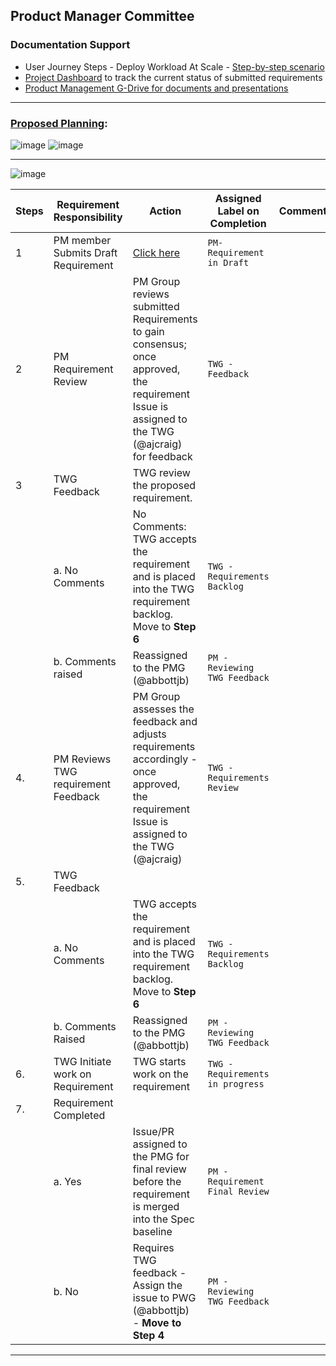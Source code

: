 ## Product Manager Committee

### Documentation Support
- User Journey Steps - Deploy Workload At Scale - [Step-by-step scenario](https://github.com/margo/product_management/blob/main/UserJourneySteps-DeployWorkloadAtScale.md)
- [Project Dashboard](https://github.com/orgs/margo/projects/13) to track the current status of submitted requirements
- [Product Management G-Drive for documents and presentations](https://drive.google.com/drive/folders/1CwIZpqjiXOnnXxUW163t8phSp-JRKZ6z?usp=sharing)

***
### [Proposed Planning](https://docs.google.com/presentation/d/1dd1gfzgQs7Zcl_rUk1PfMdVr8hP9Rq7r/edit#slide=id.p2):
![image](https://github.com/user-attachments/assets/16d9ea4d-3ad5-4599-abb2-7ddad14b4ee3)
![image](https://github.com/user-attachments/assets/5fbcb45e-8932-4cad-8e53-7ca02a400663)

***
![image](https://github.com/user-attachments/assets/0d59b491-1c2c-4efe-82f9-a6dd99b6ed81)


| Steps |     Requirement Responsibility  | Action                                                                                                            | Assigned Label on Completion   | Comments |
|-------|-------------------------------------|------------------------------------------------------------------------------------------------------------------------------------------------|--------------------------------|----------|
| 1     | PM member Submits Draft Requirement            | [Click here](https://github.com/margo/product_management/issues/new?template=requirements.yaml)                           | ```PM-Requirement in Draft```        |          |
| 2     | PM Requirement Review               | PM Group reviews submitted Requirements to gain consensus; once approved, the requirement Issue is assigned to the TWG (@ajcraig) for feedback | ```TWG - Feedback```                 |          |
| 3     | TWG Feedback                        | TWG review the proposed requirement.                                                                                                           |                                |          |
|       | a. No Comments                      |  No Comments: TWG accepts the requirement and is placed into the TWG requirement backlog. Move to **Step 6**                                   | ```TWG - Requirements Backlog```     |          |
|       | b. Comments raised                  | Reassigned to the PMG (@abbottjb)                                                                                                              | ```PM - Reviewing TWG Feedback```    |          |
| 4.    | PM Reviews TWG requirement Feedback | PM Group assesses the feedback and adjusts requirements accordingly - once approved, the requirement Issue is assigned to the TWG (@ajcraig)   | ```TWG - Requirements Review```      |          |
| 5.    | TWG Feedback                        |                                                                                                                                                |                                |          |
|       | a. No Comments                      | TWG accepts the requirement and is placed into the TWG requirement backlog. Move to **Step 6**                                                 | ```TWG - Requirements Backlog```     |          |
|       | b. Comments Raised                  | Reassigned to the PMG (@abbottjb)                                                                                                              | ```PM - Reviewing TWG Feedback```    |          |
| 6.    | TWG Initiate work on Requirement    | TWG starts work on the requirement                                                                                                             | ```TWG - Requirements in progress``` |          |
| 7.    | Requirement Completed               |                                                                                                                                                |                                |          |
|       | a. Yes                                 | Issue/PR assigned to the PMG for final review before the requirement is merged into the Spec baseline                                       | ```PM - Requirement Final Review```  |          |
|       | b. No                                  | Requires TWG feedback - Assign the issue to PWG (@abbottjb) - **Move to Step 4**                                                            | ```PM - Reviewing TWG Feedback```    |          |

***

